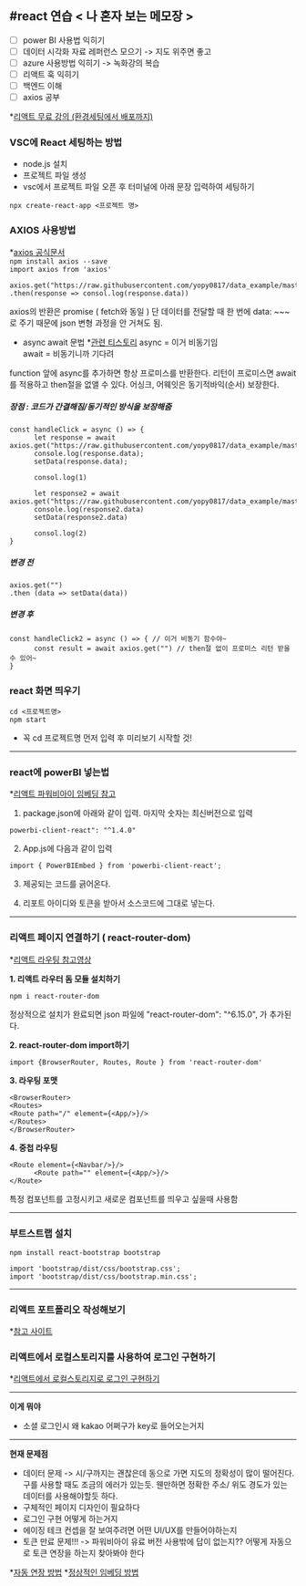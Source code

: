 #react 연습 < 나 혼자 보는 메모장 >
---
- [ ] power BI 사용법 익히기
- [ ] 데이터 시각화 자료 레퍼런스 모으기 -> 지도 위주면 좋고
- [ ] azure 사용방법 익히기 -> 녹화강의 복습
- [ ] 리액트 훅 익히기
- [ ] 백엔드 이해
- [ ] axios 공부
      
*[리액트 무료 강의 (환경세팅에서 배포까지)](https://www.youtube.com/watch?v=WS6mlo2C-M8&list=PLK7AWkPYwus6emABbBT0hYDTBO2w1tyzn)

### VSC에 React 세팅하는 방법
* node.js 설치
* 프로젝트 파일 생성
* vsc에서 프로젝트 파일 오픈 후 터미널에 아래 문장 입력하여 세팅하기

```npx create-react-app <프로젝트 명>```  

### AXIOS 사용방법
*[axios 공식문서](https://axios-http.com/kr/docs/intro)  
```npm install axios --save```  
```import axios from 'axios' ```

```
axios.get("https://raw.githubusercontent.com/yopy0817/data_example/master/hi.json")
.then(response => consol.log(response.data))
```
axios의 반환은 promise ( fetch와 동일 )
단 데이터를 전달할 때 한 번에 data: ~~~ 로 주기 때문에 json 변형 과정을 안 거쳐도 됨.

* async await 문법
*[관련 티스토리](https://coding404.tistory.com/21)
async = 이거 비동기임  
await = 비동기니까 기다려

function 앞에 async를 추가하면 항상 프로미스를 반환한다. 
리턴이 프로미스면 await를 적용하고 then절을 없앨 수 있다. 
어싱크, 어웨잇은 동기적바익(순서) 보장한다.
##### 장점 : 코드가 간결해짐/동기적인 방식을 보장해줌

```
const handleClick = async () => {
      let response = await axios.get("https://raw.githubusercontent.com/yopy0817/data_example/master/hi.json")
      console.log(response.data);
      setData(response.data);

      consol.log(1)

      let response2 = await axios.get("https://raw.githubusercontent.com/yopy0817/data_example/master/hello.json")
      console.log(response2.data)
      setData(response2.data)

      consol.log(2)
}
```


##### 변경 전  
```
axios.get("")
.then (data => setData(data))
```

##### 변경 후 
```
const handleClick2 = async () => { // 이거 비동기 함수야~
      const result = await axios.get("") // then절 없이 프로미스 리턴 받을 수 있어~ 
}
```
   

### react 화면 띄우기 

```
cd <프로젝트명>
npm start
```

* 꼭 cd 프로젝트명 먼저 입력 후 미리보기 시작할 것!

-------------------------------
### react에 powerBI 넣는법
*[리액트 파워비아이 임베딩 참고](https://blog.naver.com/jimin201396/223160116243)
1. package.json에 아래와 같이 입력. 마지막 숫자는 최신버전으로 입력  

```
powerbi-client-react": "^1.4.0" 
```

2. App.js에 다음과 같이 입력
```
import { PowerBIEmbed } from 'powerbi-client-react';
```

3. 제공되는 코드를 긁어온다.
   
5. 리포트 아이디와 토큰을 받아서 소스코드에 그대로 넣는다.

-----------------------
### 리액트 페이지 연결하기 ( react-router-dom)

*[리액트 라우팅 참고영상](https://www.youtube.com/watch?v=xVeFY1Eq28g)  

**1. 리액트 라우터 돔 모듈 설치하기**
```
npm i react-router-dom
```

정상적으로 설치가 완료되면 json 파일에
"react-router-dom": "^6.15.0", 가 추가된다. 

**2. react-router-dom import하기**
```
import {BrowserRouter, Routes, Route } from 'react-router-dom'
```

**3. 라우팅 포맷**
```
<BrowserRouter>
<Routes>
<Route path="/" element={<App/>}/>
</Routes>
</BrowserRouter>
```

**4. 중첩 라우팅**
```
<Route element={<Navbar/>}/>
      <Route path="" element={<App/>}/>
</Route>
```
특정 컴포넌트를 고정시키고 새로운 컴포넌트를 띄우고 싶을때 사용함

---------------------------------
### 부트스트랩 설치
```
npm install react-bootstrap bootstrap

import 'bootstrap/dist/css/bootstrap.css';
import 'bootstrap/dist/css/bootstrap.min.css';
```

--------------------------

### 리액트 포트폴리오 작성해보기 
*[참고 사이트](https://webstoryboy.co.kr/1934)

### 리액트에서 로컬스토리지를 사용하여 로그인 구현하기
*[리액트에서 로컬스토리지로 로그인 구현하기](https://velog.io/@choco1drink/React-LocalStorage-%EC%9D%B4%EC%9A%A9%ED%95%9C-%EB%A1%9C%EA%B7%B8%EC%9D%B8-%EA%B5%AC%ED%98%84)

---
**이게 뭐야**
* 소셜 로그인시 왜 kakao 어쩌구가 key로 들어오는거지

---
**현재 문제점**
* 데이터 문제 -> 시/구까지는 괜찮은데 동으로 가면 지도의 정확성이 많이 떨어진다. 구를 사용할 때도 조금의 에러가 있는듯. 웬만하면 정확한 주소/ 위도 경도가 있는 데이터를 사용해야할듯 하다.
* 구체적인 페이지 디자인이 필요하다
* 로그인 구현 어떻게 하는거지
* 에이징 테크 컨셉을 잘 보여주려면 어떤 UI/UX를 만들어야하는지
* 토큰 만료 문제!!! -> 파워비아이 유료 버전 사용밖에 답이 없는지?? 어떻게 자동으로 토큰 연장을 하는지 찾아봐야 한다

*[자동 연장 방법](https://learn.microsoft.com/en-us/javascript/api/overview/powerbi/refresh-token)
*[정상적인 임베딩 방법](https://learn.microsoft.com/en-us/power-bi/developer/embedded/register-app?tabs=customers)
